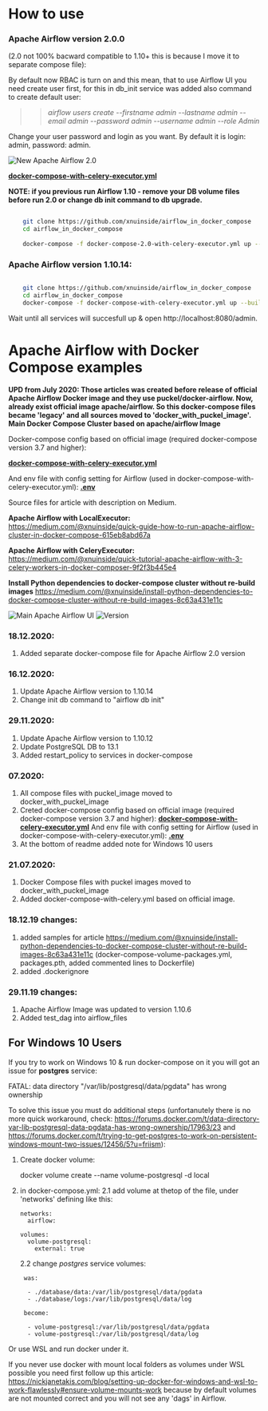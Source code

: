 # How to use

### Apache Airflow version 2.0.0
(2.0 not 100% bacward compatible to 1.10+ this is because I move it to separate compose file):

By default now RBAC is turn on and this mean, that to use Airflow UI you need create user first, for this in db_init service was added also command to create default user:
>> *airflow users create --firstname admin --lastname admin --email admin --password admin --username admin --role Admin*

Change your user password and login as you want. By default it is login: admin, password: admin.

![New Apache Airflow 2.0](/docs/img/2.0.png?raw=true "Apache Airflow 2.0")


**[docker-compose-with-celery-executor.yml](docker-compose-2.0-with-celery-executor.yml)**

**NOTE: if you previous run Airflow 1.10 - remove your DB volume files before run 2.0 or change db init command to db upgrade.**

```bash

    git clone https://github.com/xnuinside/airflow_in_docker_compose
    cd airflow_in_docker_compose
    
    docker-compose -f docker-compose-2.0-with-celery-executor.yml up --buil

```


### Apache Airflow version 1.10.14:
```bash

    git clone https://github.com/xnuinside/airflow_in_docker_compose
    cd airflow_in_docker_compose
    docker-compose -f docker-compose-with-celery-executor.yml up --build

```

Wait until all services will succesfull up & open http://localhost:8080/admin. 

# Apache Airflow with Docker Compose examples
**UPD from July 2020: 
Those articles was created before release of official Apache Airflow Docker image and they use puckel/docker-airflow. 
Now, already exist official image apache/airflow. So this docker-compose files became 'legacy' 
and all sources moved to 'docker_with_puckel_image'.
Main Docker Compose Cluster based on  apache/airflow Image**

Docker-compose config based on official image (required docker-compose version 3.7 and higher):

**[docker-compose-with-celery-executor.yml](docker-compose-with-celery-executor.yml)**


And env file with config setting for Airflow (used in docker-compose-with-celery-executor.yml):
**[.env](.env)**


Source files for article with description on Medium.

**Apache Airflow with LocalExecutor:**
    <https://medium.com/@xnuinside/quick-guide-how-to-run-apache-airflow-cluster-in-docker-compose-615eb8abd67a>
    
**Apache Airflow with CeleryExecutor:**
    <https://medium.com/@xnuinside/quick-tutorial-apache-airflow-with-3-celery-workers-in-docker-composer-9f2f3b445e4>

**Install Python dependencies to docker-compose cluster without re-build images**
    <https://medium.com/@xnuinside/install-python-dependencies-to-docker-compose-cluster-without-re-build-images-8c63a431e11c>


![Main Apache Airflow UI](/docs/img/main.png?raw=true "Main Apache Airflow UI")
![Version](/docs/img/version.png?raw=true "Version Screen")


### 18.12.2020:
1. Added separate docker-compose file for Apache Airflow 2.0 version


### 16.12.2020:
1. Update Apache Airflow version to 1.10.14
2. Change  init db command to "airflow db init"


### 29.11.2020:
1. Update Apache Airflow version to 1.10.12
2. Update PostgreSQL DB to 13.1
3. Added restart_policy to services in docker-compose


### 07.2020:
1. All compose files with puckel_image moved to docker_with_puckel_image
2. Creted docker-compose config based on official image (required docker-compose version 3.7 and higher):
**[docker-compose-with-celery-executor.yml](docker-compose-with-celery-executor.yml)**
And env file with config setting for Airflow (used in docker-compose-with-celery-executor.yml):
**[.env](.env)**
3. At the bottom of readme added note for Windows 10 users


### 21.07.2020:
1. Docker Compose files with puckel images moved to docker_with_puckel_image
2. Added docker-compose-with-celery.yml based on official image.

### 18.12.19 changes:
1. added samples for article https://medium.com/@xnuinside/install-python-dependencies-to-docker-compose-cluster-without-re-build-images-8c63a431e11c (docker-compose-volume-packages.yml, packages.pth, added commented lines to Dockerfile)
2. added .dockerignore

### 29.11.19 changes:
1. Apache Airflow Image was updated to version 1.10.6
2. Added test_dag into airflow_files

## For Windows 10 Users
If you try to work on Windows 10 & run docker-compose on it you will got an issue for **postgres** service:

FATAL:  data directory "/var/lib/postgresql/data/pgdata" has wrong ownership

To solve this issue you must do additional steps (unfortanutely there is no more quick workaround, check: https://forums.docker.com/t/data-directory-var-lib-postgresql-data-pgdata-has-wrong-ownership/17963/23 and https://forums.docker.com/t/trying-to-get-postgres-to-work-on-persistent-windows-mount-two-issues/12456/5?u=friism):

1. Create docker volume:

    docker volume create --name volume-postgresql -d local


2. in docker-compose.yml:
    2.1 add volume at thetop of the file, under 'networks' defining like this:

    ``` 
    networks:
      airflow:

    volumes:
      volume-postgresql:
        external: true
    ```

    2.2 change *postgres* service volumes:

        was:  
    ```
      - ./database/data:/var/lib/postgresql/data/pgdata
      - ./database/logs:/var/lib/postgresql/data/log
    ```

        become:
    ```
      - volume-postgresql:/var/lib/postgresql/data/pgdata
      - volume-postgresql:/var/lib/postgresql/data/log
    ```

Or use WSL and run docker under it. 

If you never use docker with mount local folders as volumes under WSL possible you need first follow up this article: https://nickjanetakis.com/blog/setting-up-docker-for-windows-and-wsl-to-work-flawlessly#ensure-volume-mounts-work because by default volumes are not mounted correct and you will not see any 'dags' in Airflow. 

